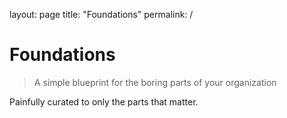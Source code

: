 layout: page
title: "Foundations"
permalink: /
# Foundations

> A simple blueprint for the boring parts of your organization

Painfully curated to only the parts that matter.

